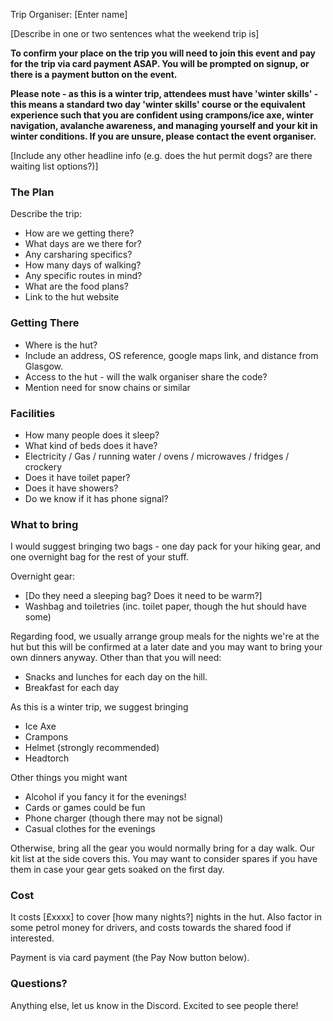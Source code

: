 Trip Organiser: [Enter name]

[Describe in one or two sentences what the weekend trip is]

**To confirm your place on the trip you will need to join this event and pay for the trip via card payment ASAP. You will be prompted on signup, or there is a payment button on the event.**

**Please note - as this is a winter trip, attendees must have 'winter skills' - this means a standard two day 'winter skills' course or the equivalent experience such that you are confident using crampons/ice axe, winter navigation, avalanche awareness, and managing yourself and your kit in winter conditions. If you are unsure, please contact the event organiser.**

[Include any other headline info (e.g. does the hut permit dogs? are there waiting list options?)]

### The Plan

Describe the trip:

- How are we getting there?
- What days are we there for?
- Any carsharing specifics?
- How many days of walking?
- Any specific routes in mind?
- What are the food plans?
- Link to the hut website

### Getting There

- Where is the hut?
- Include an address, OS reference, google maps link, and distance from Glasgow.
- Access to the hut - will the walk organiser share the code?
- Mention need for snow chains or similar

### Facilities

- How many people does it sleep?
- What kind of beds does it have?
- Electricity / Gas / running water / ovens / microwaves / fridges / crockery
- Does it have toilet paper?
- Does it have showers?
- Do we know if it has phone signal?

### What to bring

I would suggest bringing two bags - one day pack for your hiking gear, and one overnight bag for the rest of your stuff.

Overnight gear:

- [Do they need a sleeping bag? Does it need to be warm?]
- Washbag and toiletries (inc. toilet paper, though the hut should have some)

Regarding food, we usually arrange group meals for the nights we're at the hut but this will be confirmed at a later date and you may want to bring your own dinners anyway. Other than that you will need:

- Snacks and lunches for each day on the hill.
- Breakfast for each day

As this is a winter trip, we suggest bringing

- Ice Axe
- Crampons
- Helmet (strongly recommended)
- Headtorch

Other things you might want

- Alcohol if you fancy it for the evenings!
- Cards or games could be fun
- Phone charger (though there may not be signal)
- Casual clothes for the evenings

Otherwise, bring all the gear you would normally bring for a day walk. Our kit list at the side covers this. You may want to consider spares if you have them in case your gear gets soaked on the first day.

### Cost

It costs [£xxxx] to cover [how many nights?] nights in the hut. Also factor in some petrol money for drivers, and costs towards the shared food if interested.

Payment is via card payment (the Pay Now button below).

### Questions?

Anything else, let us know in the Discord. Excited to see people there!
